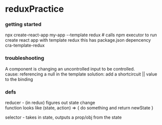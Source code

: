 # reduxPractice

### getting started

npx create-react-app my-app --template redux # calls npm executor to run create react app with template redux
this has package.json depencency cra-template-redux

### troubleshooting 

A component is changing an uncontrolled input to be controlled.  
cause: referencing a null in the template
solution: add a shortcircuit || value to the binding

### defs

reducer - (in redux) figures out state change  
function looks like (state, action) => {
    do something and return newState
}

selector - takes in state, outputs a prop/obj from the state